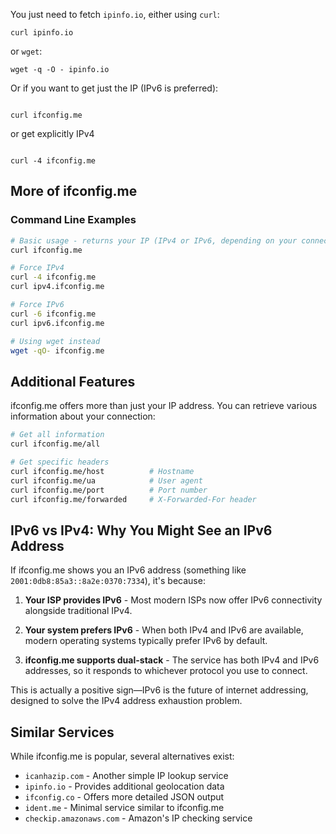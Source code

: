 <!--
.. title: How to check your IP using the command line?
.. slug: how-to-check-your-ip-using-the-command-line
.. date: 2025-09-21 12:19:39 UTC+02:00
.. tags: network,curl,IP
.. category: network
.. link: 
.. description: 
.. type: text
-->

You just need to fetch `ipinfo.io`, either using `curl`:
```shell
curl ipinfo.io
```
or `wget`:
```shell
wget -q -O - ipinfo.io
```

Or if you want to get just the IP (IPv6 is preferred):
```shell

curl ifconfig.me

```
or get explicitly IPv4

```shell

curl -4 ifconfig.me
```


## More of ifconfig.me

### Command Line Examples
```bash
# Basic usage - returns your IP (IPv4 or IPv6, depending on your connection)
curl ifconfig.me

# Force IPv4
curl -4 ifconfig.me
curl ipv4.ifconfig.me

# Force IPv6
curl -6 ifconfig.me
curl ipv6.ifconfig.me

# Using wget instead
wget -qO- ifconfig.me
```

## Additional Features

ifconfig.me offers more than just your IP address. You can retrieve various information about your connection:

```bash
# Get all information
curl ifconfig.me/all

# Get specific headers
curl ifconfig.me/host          # Hostname
curl ifconfig.me/ua            # User agent
curl ifconfig.me/port          # Port number
curl ifconfig.me/forwarded     # X-Forwarded-For header
```

## IPv6 vs IPv4: Why You Might See an IPv6 Address

If ifconfig.me shows you an IPv6 address (something like `2001:0db8:85a3::8a2e:0370:7334`), it's because:

1. **Your ISP provides IPv6** - Most modern ISPs now offer IPv6 connectivity alongside traditional IPv4.

2. **Your system prefers IPv6** - When both IPv4 and IPv6 are available, modern operating systems typically prefer IPv6 by default.

3. **ifconfig.me supports dual-stack** - The service has both IPv4 and IPv6 addresses, so it responds to whichever protocol you use to connect.

This is actually a positive sign—IPv6 is the future of internet addressing, designed to solve the IPv4 address exhaustion problem.

## Similar Services

While ifconfig.me is popular, several alternatives exist:

- `icanhazip.com` - Another simple IP lookup service
- `ipinfo.io` - Provides additional geolocation data
- `ifconfig.co` - Offers more detailed JSON output
- `ident.me` - Minimal service similar to ifconfig.me
- `checkip.amazonaws.com` - Amazon's IP checking service
